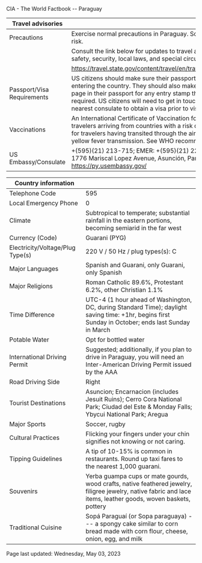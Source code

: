 CIA - The World Factbook -- Paraguay

| Travel advisories | |
| --- | --- |
| Precautions | Exercise normal precautions in Paraguay. Some areas have increased crime risk. |
| | Consult the link below for updates to travel advisories and statements on safety, security, local laws, and special circumstances in this country. |
| | <https://travel.state.gov/content/travel/en/traveladvisories/traveladvisories.html> |
| Passport/Visa Requirements | US citizens should make sure their passport is valid at the date of their entering the country. They should also make sure they have at least 1 blank page in their passport for any entry stamp that will be required. A visa is required. US citizens will need to get in touch with the country's embassy or nearest consulate to obtain a visa prior to visiting the country. |
| Vaccinations | An International Certificate of Vaccination for yellow fever is required for travelers arriving from countries with a risk of yellow fever transmission and for travelers having transited through the airport of a country with risk of yellow fever transmission. See WHO recommendations.  <http://www.who.int/> |
| US Embassy/Consulate | +(595)(21) 213-715; EMER: +(595)(21) 229-581; US Embassy Asuncion, 1776 Mariscal Lopez Avenue, Asunción, Paraguay; ParaguayACS@state.gov; https://py.usembassy.gov/ |

| Country information |  |
| --- | --- |
| Telephone Code | 595 |
| Local Emergency Phone | 0 |
| Climate | Subtropical to temperate; substantial rainfall in the eastern portions, becoming semiarid in the far west |
| Currency (Code) | Guarani (PYG) |
| Electricity/Voltage/Plug Type(s) | 220 V / 50 Hz / plug types(s): C |
| Major Languages | Spanish and Guarani, only Guarani, only Spanish |
| Major Religions | Roman Catholic 89.6%, Protestant 6.2%, other Christian 1.1% |
| Time Difference | UTC-4 (1 hour ahead of Washington, DC, during Standard Time); daylight saving time: +1hr, begins first Sunday in October; ends last Sunday in March |
| Potable Water | Opt for bottled water |
| International Driving Permit | Suggested; additionally, if you plan to drive in Paraguay, you will need an Inter-American Driving Permit issued by the AAA |
| Road Driving Side | Right |
| Tourist Destinations | Asuncion; Encarnacion (includes Jesuit Ruins); Cerro Cora National Park; Ciudad del Este & Monday Falls; Ybycui National Park; Aregua |
| Major Sports | Soccer, rugby |
| Cultural Practices | Flicking your fingers under your chin signifies not knowing or not caring. |
| Tipping Guidelines | A tip of 10-15% is common in restaurants. Round up taxi fares to the nearest 1,000 guarani. |
| Souvenirs | Yerba guampa cups or mate gourds, wood crafts, native feathered jewelry, filigree jewelry, native fabric and lace items, leather goods, woven baskets, pottery |
| Traditional Cuisine | Sopá Paraguaí (or Sopa paraguaya) --- a spongy cake similar to corn bread made with corn flour, cheese, onion, egg, and milk |

Page last updated: Wednesday, May 03, 2023
